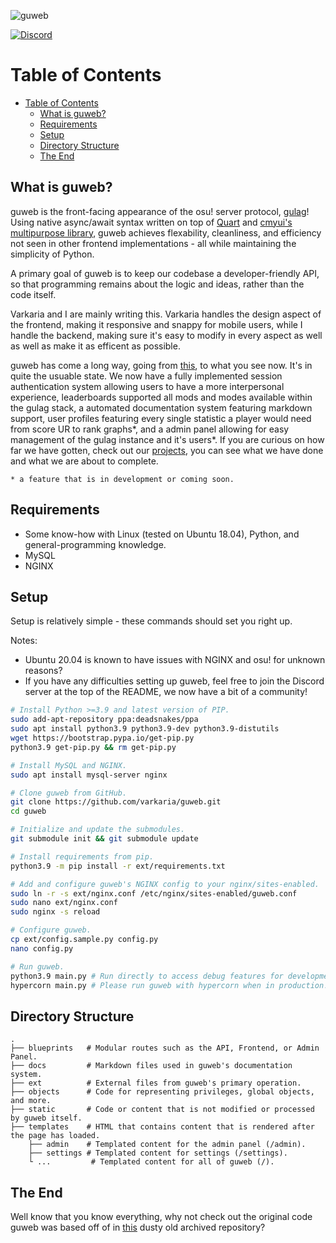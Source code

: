 ![guweb](https://i.imgur.com/G3UJCSI.png)

[![Discord](https://discordapp.com/api/guilds/748687781605408908/widget.png?style=shield)](https://discord.gg/ShEQgUx)

Table of Contents
==================
- [Table of Contents](#table-of-contents)
  - [What is guweb?](#what-is-guweb)
  - [Requirements](#requirements)
  - [Setup](#setup)
  - [Directory Structure](#directory-structure)
  - [The End](#the-end)

What is guweb?
------

guweb is the front-facing appearance of the osu! server protocol, [gulag](https://github.com/cmyui/gulag)!
Using native async/await syntax written on top of [Quart](https://github.com/pgjones/quart) and
[cmyui's multipurpose library](https://github.com/cmyui/cmyui_pkg), guweb achieves flexability, cleanliness,
and efficiency not seen in other frontend implementations - all while maintaining the simplicity of Python.

A primary goal of guweb is to keep our codebase a developer-friendly API, so that
programming remains about the logic and ideas, rather than the code itself.

Varkaria and I are mainly writing this. Varkaria handles the design aspect of the frontend, making it responsive
and snappy for mobile users, while I handle the backend, making sure it's easy to modify in every aspect as well
as well as make it as efficent as possible.

guweb has come a long way, going from [this](https://github.com/Yo-ru/old-guweb), to what you see now.
It's in quite the usuable state. We now have a fully implemented session authentication system allowing users
to have a more interpersonal experience, leaderboards supported all mods and modes available within the gulag
stack, a automated documentation system featuring markdown support, user profiles featuring every single statistic
a player would need from score UR to rank graphs*, and a admin panel allowing for easy management of the gulag instance
and it's users*. If you are curious on how far we have gotten, check out our [projects](https://github.com/Yo-ru/guweb/projects),
you can see what we have done and what we are about to complete.

`* a feature that is in development or coming soon.`


Requirements
------

- Some know-how with Linux (tested on Ubuntu 18.04), Python, and general-programming knowledge.
- MySQL
- NGINX

Setup
------

Setup is relatively simple - these commands should set you right up.

Notes:

- Ubuntu 20.04 is known to have issues with NGINX and osu! for unknown reasons?
- If you have any difficulties setting up guweb, feel free to join the Discord server at the top of the README, we now have a bit of a community!

```sh
# Install Python >=3.9 and latest version of PIP.
sudo add-apt-repository ppa:deadsnakes/ppa
sudo apt install python3.9 python3.9-dev python3.9-distutils
wget https://bootstrap.pypa.io/get-pip.py
python3.9 get-pip.py && rm get-pip.py

# Install MySQL and NGINX.
sudo apt install mysql-server nginx

# Clone guweb from GitHub.
git clone https://github.com/varkaria/guweb.git
cd guweb

# Initialize and update the submodules.
git submodule init && git submodule update

# Install requirements from pip.
python3.9 -m pip install -r ext/requirements.txt

# Add and configure guweb's NGINX config to your nginx/sites-enabled.
sudo ln -r -s ext/nginx.conf /etc/nginx/sites-enabled/guweb.conf
sudo nano ext/nginx.conf
sudo nginx -s reload

# Configure guweb.
cp ext/config.sample.py config.py
nano config.py

# Run guweb.
python3.9 main.py # Run directly to access debug features for development! (Port 5000)
hypercorn main.py # Please run guweb with hypercorn when in production! It will improve performance drastically by disabling all of the debug features a developer would need! (Port 8000)
```

Directory Structure
------

    .
    ├── blueprints   # Modular routes such as the API, Frontend, or Admin Panel.
    ├── docs         # Markdown files used in guweb's documentation system.
    ├── ext          # External files from guweb's primary operation.
    ├── objects      # Code for representing privileges, global objects, and more.
    ├── static       # Code or content that is not modified or processed by guweb itself.
    ├── templates    # HTML that contains content that is rendered after the page has loaded.
        ├── admin    # Templated content for the admin panel (/admin).
        ├── settings # Templated content for settings (/settings).
        └ ...         # Templated content for all of guweb (/).

The End
------

Well know that you know everything, why not check out the original code guweb was based off of in [this](https://github.com/yo-ru/old-guweb) dusty old archived repository?
